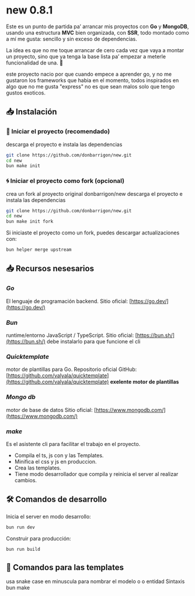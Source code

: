 # new 0.8.1

Este es un punto de partida pa’ arrancar mis proyectos con **Go** y **MongoDB**, usando una estructura **MVC** bien organizada, con **SSR**, todo montado como a mí me gusta: sencillo y sin exceso de dependencias.

La idea es que no me toque arrancar de cero cada vez que vaya a montar un proyecto, sino que ya tenga la base lista pa’ empezar a meterle funcionalidad de una. 🚀

este proyecto nacio por que cuando empece a aprender go, y no me gustaron los frameworks que habia en el momento, todos inspirados en algo que no me gusta "express" no es que sean malos solo que tengo gustos exoticos.

## 📥 Instalación

### 🚀 Iniciar el proyecto (recomendado)

descarga el proyecto e instala las dependencias

```bash
git clone https://github.com/donbarrigon/new.git
cd new
bun make init
```

### 🌀 Iniciar el proyecto como fork (opcional)

crea un fork al proyecto original donbarrigon/new
descarga el proyecto e instala las dependencias

```bash
git clone https://github.com/donbarrigon/new.git
cd new
bun make init fork
```
Si iniciaste el proyecto como un fork, puedes descargar actualizaciones con:

```bash
bun helper merge upstream
```


## 📥 Recursos nesesarios

### ***Go***
El lenguaje de programación backend.
Sitio oficial: [https://go.dev/](https://go.dev/)

### ***Bun***
runtime/entorno JavaScript / TypeScript.
Sitio oficial: [https://bun.sh/](https://bun.sh/)
debe instalarlo para que funcione el cli

### ***Quicktemplate***
motor de plantillas para Go.
Repositorio oficial GitHub: [https://github.com/valyala/quicktemplate](https://github.com/valyala/quicktemplate)
**exelente motor de plantillas**

### ***Mongo db***
motor de base de datos
Sitio oficial: [https://www.mongodb.com/](https://www.mongodb.com/)

### ***make*** 
Es el asistente cli para facilitar el trabajo en el proyecto.
- Compila el ts, js con y las Templates.
- Minifica el css y js en produccion.
- Crea las templates.
- Tiene modo desarrollador que compila y reinicia el server al realizar cambios.



## 🛠️ Comandos de desarrollo

Inicia el server en modo desarrollo:

```bash
bun run dev
```

Construir para producción:

```bash
bun run build
```


## 🧩 Comandos para las templates

usa snake case en minuscula para nombrar el modelo o o entidad
Sintaxis bun make <template> [<dominio>].<nombre>

```bash
bun make model mi_entidad
bun make migration mi_entidad
bun make repository mi_entidad
bun make resource mi_entidad
bun make seed mi_entidad

bun make view mi_entidad
bun make page mi_entidad
bun make component mi_entidad
bun make ts mi_entidad
bun make js mi_entidad
bun make css mi_entidad
bun make wasm mi_entidad

bun make controller mi_entidad
bun make middleware mi_entidad
bun make policy mi_entidad
bun make route mi_entidad
bun make service mi_entidad
bun make validator mi_entidad
```

# 🧩 Comandos para multiples templates

```bash
bun make model seed migration bill
```
puede combinarlos y crear tantos como nesesite de una sola vez
Sintaxis bun make <template> <template> <template> [<dominio>].<nombre>


```bash
bun make model seed migration dashboard.bill
```
o dentro del dominio

# 🧩 Multiples templates segun responsabilidad

```bash
bun make db mi_entidad
```
model, seed y migration

```bash
bun make ui mi_entidad
```
model, seed y migration

```bash
bun make handler mi_entidad
```
controller, middleware, policy, route, service y validator

```bash
bun make mvc mi_entidad
```
crea todo


Este proyecto fue creado con ❤️ por Don Barrigon
Distribuido bajo la [MIT License](./LICENSE).

This project uses `bun init` in bun v1.2.21. [Bun](https://bun.com) is a fast all-in-one JavaScript runtime.
